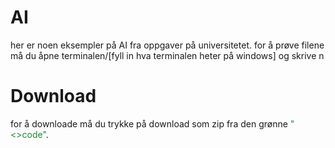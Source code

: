 # AI
her er noen eksempler på AI fra oppgaver på universitetet. 
for å prøve filene må du åpne terminalen/[fyll in hva terminalen heter på windows] og skrive n


# Download
for å downloade må du trykke på download som zip fra den grønne <span style="color:#238636">"<>code"</span>.
